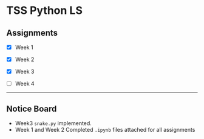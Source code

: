 # TSS Python LS

## Assignments

- [x] Week 1

- [x] Week 2

- [x] Week 3

- [ ] Week 4

---
## Notice Board

* Week3 `snake.py` implemented. 
* Week 1 and Week 2
Completed `.ipynb` files attached for all assignments



